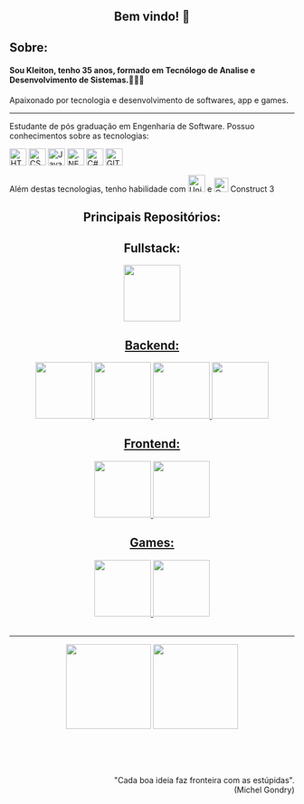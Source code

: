    <h2 align="center">Bem vindo! 👋</h2>

   <h2>Sobre:</h2>
   <h4>Sou Kleiton, tenho 35 anos, formado em Tecnólogo de Analise e Desenvolvimento de Sistemas.👨🏻‍🎓</h4>
   <p>Apaixonado por tecnologia e desenvolvimento de softwares, app e games.</p>
   <hr>

   <p>Estudante de pós graduação em Engenharia de Software. Possuo conhecimentos sobre as tecnologias:
   </p>

   <p>
      <img src="https://img.shields.io/badge/HTML5-E34F26?style=for-the-badge&logo=html5&logoColor=white" alt="HTML"height="30">
      <img src="https://img.shields.io/badge/CSS3-1572B6?style=for-the-badge&logo=css3&logoColor=white" height="30" alt="CSS">
      <img src="https://img.shields.io/badge/JavaScript-F7DF1E?style=for-the-badge&logo=javascript&logoColor=black" height="30" alt="JavaScript"> 
      <img src="https://img.shields.io/badge/.NET-5C2D91?style=for-the-badge&logo=.net&logoColor=white" alt=".NET" height="30">  
      <img src="https://img.shields.io/badge/C%23-239120?style=for-the-badge&logo=c-sharp&logoColor=white" alt="C#" height="30">
      <img src="https://img.shields.io/badge/GIT-E44C30?style=for-the-badge&logo=git&logoColor=white" height="30" alt="GIT"> 
  </p>
   <p>
   Além destas tecnologias, tenho habilidade com <img src="https://img.shields.io/badge/Unity-100000?style=for-the-badge&logo=unity&logoColor=white" height="30" alt="Unity"> e <img src="https://construct-static.com/images/v1016/r/global/construct-3-logo_v43.png" height="25" alt="Construct"> Construct 3
   </p>
   <h2 align="center">Principais Repositórios:</h2>
   
   <h2 align="center">Fullstack:</h2>
   <div align="center">
   <a href="https://github.com/KleitonMQ/ProjetoMVC"> <img src="https://github-readme-stats.vercel.app/api/pin/?username=kleitonmq&repo=ProjetoMVC&show_icons=true&theme=cobalt" alt="" height="100">
      </div>
   
   
   <h2 align="center">Backend:</h2>
   <div align="center">
   
   <a href="https://github.com/KleitonMQ/payment-api"> <img src="https://github-readme-stats.vercel.app/api/pin/?username=kleitonmq&repo=payment-api&show_icons=true&theme=cobalt" alt="" height="100">
   <a href="https://github.com/KleitonMQ/APIDotNet"> <img src="https://github-readme-stats.vercel.app/api/pin/?username=kleitonmq&repo=APIDotNet&show_icons=true&theme=cobalt" alt="" height="100">
   <a href="https://github.com/KleitonMQ/Registro-de-Series"> <img src="https://github-readme-stats.vercel.app/api/pin/?username=kleitonmq&repo=Registro-de-Series&show_icons=true&theme=cobalt" alt="" height="100">
   <a href="https://github.com/KleitonMQ/API-vendas"> <img src="https://github-readme-stats.vercel.app/api/pin/?username=kleitonmq&repo=API-vendas&show_icons=true&theme=cobalt" alt="" height="100">
   </div>
   
   
   <h2 align="center">Frontend:</h2>
   <div align="center">
   <a href="https://github.com/KleitonMQ/mundo-invertido"> <img src="https://github-readme-stats.vercel.app/api/pin/?username=kleitonmq&repo=mundo-invertido&show_icons=true&theme=cobalt" alt="" height="100">
   <a href="https://github.com/KleitonMQ/Pokedex-Resumida"> <img src="https://github-readme-stats.vercel.app/api/pin/?username=kleitonmq&repo=Pokedex-Resumida&show_icons=true&theme=cobalt" alt="" height="100">
   </div>
   <h2 align="center">Games:</h2>
   
   
   
   <div align="center">
   <a href="https://github.com/KleitonMQ/Heru-Faira"> <img src="https://github-readme-stats.vercel.app/api/pin/?username=kleitonmq&repo=Heru-Faira&show_icons=true&theme=cobalt" alt="" height="100">
   <a href="https://github.com/KleitonMQ/UnityGame"> <img src="https://github-readme-stats.vercel.app/api/pin/?username=kleitonmq&repo=UnityGame&show_icons=true&theme=cobalt" alt="" height="100"></a>
   </div>
   <br><hr>
<p align="center">
   <img src="https://github-readme-stats.vercel.app/api/top-langs/?username=kleitonmq&layout=compact&show_icons=true&theme=cobalt" alt="" height="150"> 
   <img src="https://github-readme-stats.vercel.app/api?username=kleitonmq&show_icons=true&theme=cobalt" alt="" height="150">
   </p>
      <br><br><br>
      <p align="right">"Cada boa ideia faz fronteira com as estúpidas".<br>(Michel Gondry)</p>
      
<!--
**KleitonMQ/KleitonMQ** is a ✨ _special_ ✨ repository because its `README.md` (this file) appears on your GitHub profile.

Here are some ideas to get you started:

- 🔭 I’m currently working on ...
- 🌱 I’m currently learning ...
- 👯 I’m looking to collaborate on ...
- 🤔 I’m looking for help with ...
- 💬 Ask me about ...
- 📫 How to reach me: ...
- 😄 Pronouns: ...
- ⚡ Fun fact: ...
-->

